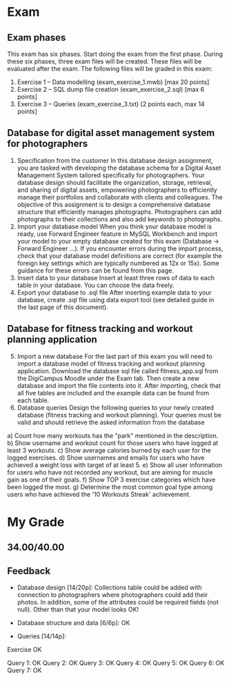 # Exam

## Exam phases
This exam has six phases. Start doing the exam from the first phase. During these six phases, three exam files
will be created. These files will be evaluated after the exam.
The following files will be graded in this exam:
1. Exercise 1 – Data modelling (exam_exercise_1.mwb) [max 20 points]
2. Exercise 2 – SQL dump file creation (exam_exercise_2.sql) [max 6 points]
3. Exercise 3 – Queries (exam_exercise_3.txt) [2 points each, max 14 points]

## Database for digital asset management system for photographers
1. Specification from the customer
In this database design assignment, you are tasked with developing the database schema for a Digital Asset
Management System tailored specifically for photographers. Your database design should facilitate the
organization, storage, retrieval, and sharing of digital assets, empowering photographers to efficiently manage
their portfolios and collaborate with clients and colleagues. The objective of this assignment is to design a
comprehensive database structure that efficiently manages photographs. Photographers can add photographs to
their collections and also add keywords to photographs.
2. Import your database model
When you think your database model is ready, use Forward Engineer feature in MySQL Workbench and import
your model to your empty database created for this exam (Database → Forward Engineer …). If you encounter
errors during the import process, check that your database model definitions are correct (for example the foreign
key settings which are typically numbered as 12x or 15x). Some guidance for these errors can be found from
this page.
3. Insert data to your database
Insert at least three rows of data to each table in your database. You can choose the data freely.
4. Export your database to .sql file
After inserting example data to your database, create .sql file using data export tool (see detailed guide in the
last page of this document).

## Database for fitness tracking and workout planning application
5. Import a new database
For the last part of this exam you will need to import a database model of fitness tracking and workout planning
application. Download the database sql file called fitness_app.sql from the DigiCampus Moodle under the
Exam tab. Then create a new database and import the file contents into it. After importing, check that all five
tables are included and the example data can be found from each table.
6. Database queries
Design the following queries to your newly created database (fitness tracking and workout planning). Your
queries must be valid and should retrieve the asked information from the database

a) Count how many workouts has the "park" mentioned in the description.
b) Show username and workout count for those users who have logged at least 3 workouts.
c) Show average calories burned by each user for the logged exercises.
d) Show usernames and emails for users who have achieved a weight loss with target of at least 5.
e) Show all user information for users who have not recorded any workout, but are aiming for muscle
gain as one of their goals.
f) Show TOP 3 exercise categories which have been logged the most.
g) Determine the most common goal type among users who have achieved the '10 Workouts Streak'
achievement.

# My Grade
## 34.00/40.00

## Feedback
- Database design [14/20p]: Collections table could be added with connection to photographers where photographers could add their photos. In addition, some of the attributes could be required fields (not null). Other than that your model looks OK!
 
- Database structure and data [6/6p]: OK
 
- Queries [14/14p]:

Exercise OK

Query 1: OK
Query 2: OK
Query 3: OK
Query 4: OK
Query 5: OK
Query 6: OK
Query 7: OK